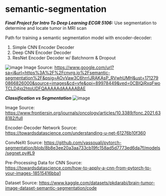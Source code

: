 # semantic-segmentation 
***Final Project for Intro To Deep Learning ECGR 5106:*** Use segmentation to determine and locate tumor in MRI scan

   

Path for training a semantic segmentation model with encoder-decoder:
1. Simple CNN Encoder Decoder
2. Deep CNN Encoder Decoder
3. ResNet Encoder Decoder w/ Batchnorm & Dropout

![image](https://github.com/Salitre97/semantic-segmentation-MRI/assets/126845001/cc443ac3-e937-4d66-97bc-b243564a4443)
Image Source: https://www.google.com/url?sa=i&url=https%3A%2F%2Fcnvrg.io%2Fsemantic-segmentation%2F&psig=AOvVaw3C6hrrIJRAKAsP_RVwhUMH&ust=1712790866826000&source=images&cd=vfe&opi=89978449&ved=0CBIQjRxqFwoTCLD4jq2htoUDFQAAAAAdAAAAABAE

***Classification vs Segmentation*** 
![image](https://github.com/Salitre97/semantic-segmentation-MRI/assets/126845001/03feb528-6a1e-4bc5-bded-6d91e4d2b064)

Image Source:
https://www.frontiersin.org/journals/oncology/articles/10.3389/fonc.2021.638182/full


Encoder-Decoder Network Source:
https://towardsdatascience.com/understanding-u-net-61276b10f360

ConvNeXt Source:
https://github.com/yassouali/pytorch-segmentation/blob/8b8e3ee20a3aa733cb19fc158ad5d7773ed6da7f/models/segnet.py#L9

Pre-Processing Data for CNN Source:
https://towardsdatascience.com/how-to-apply-a-cnn-from-pytorch-to-your-images-18515416bba1

Dataset Source:
https://www.kaggle.com/datasets/pkdarabi/brain-tumor-image-dataset-semantic-segmentation/code

